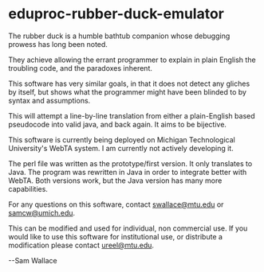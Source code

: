 # eduproc-rubber-duck-emulator

The rubber duck is a humble bathtub companion whose debugging prowess has long been noted.

They achieve allowing the errant programmer to explain in plain English the troubling code, and the paradoxes inherent.

This software has very similar goals, in that it does not detect any gliches by itself, but shows what the programmer might have been blinded to by syntax and assumptions.

This will attempt a line-by-line translation from either a plain-English based pseudocode into valid java, and back again. It aims to be bijective.

This software is currently being deployed on Michigan Technological University's WebTA system. I am currently not actively developing it.

The perl file was written as the prototype/first version. It only translates to Java. The program was rewritten in Java in order to integrate better with WebTA. Both versions work, but the Java version has many more capabilities.

For any questions on this software, contact swallace@mtu.edu or samcw@umich.edu.

This can be modified and used for individual, non commercial use. If you would like to use this software for institutional use, or distribute a modification please contact ureel@mtu.edu.

--Sam Wallace
